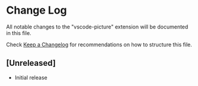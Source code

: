 # Change Log
All notable changes to the "vscode-picture" extension will be documented in this file.

Check [Keep a Changelog](http://keepachangelog.com/) for recommendations on how to structure this file.

## [Unreleased]
- Initial release